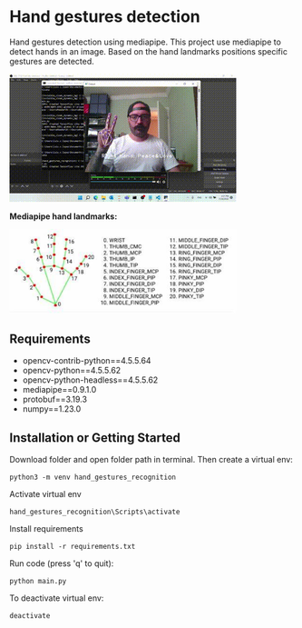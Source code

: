 # Hand gestures detection

Hand gestures detection using mediapipe.
This project use mediapipe to detect hands in an image. Based on the hand landmarks positions specific gestures are detected.


<img src="hand_gestures.gif" alt="Hand Gestures Detection">

**Mediapipe hand landmarks:**

<img src="mediapipe_handlandmarks.jpg" alt="Mediapipe hand landmarks" width="400">

## Requirements

+ opencv-contrib-python==4.5.5.64
+ opencv-python==4.5.5.62
+ opencv-python-headless==4.5.5.62
+ mediapipe==0.9.1.0
+ protobuf==3.19.3
+ numpy==1.23.0


## Installation or Getting Started

Download folder and open folder path in terminal. Then create a virtual env:

    python3 -m venv hand_gestures_recognition

Activate virtual env

    hand_gestures_recognition\Scripts\activate

Install requirements

    pip install -r requirements.txt

Run code (press 'q' to quit):

    python main.py

To deactivate virtual env:

    deactivate

